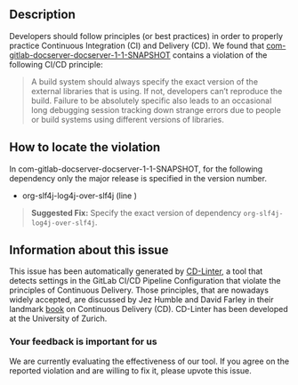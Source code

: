 
## Description
Developers should follow principles (or best practices) in order to properly practice Continuous Integration (CI) and Delivery (CD).
We found that [com-gitlab-docserver-docserver-1-1-SNAPSHOT](https://gitlab.com/sf-projects/doc-server/blob/master/.gitlab-ci.yml) contains a violation of the following CI/CD principle:

> A build system should always specify the exact version of the external libraries that is using.
If not, developers can’t reproduce the build. Failure to be absolutely specific also leads to an occasional long debugging session tracking down strange errors due to people or build systems using different versions of libraries.

## How to locate the violation

In com-gitlab-docserver-docserver-1-1-SNAPSHOT, for the following dependency only the major release is specified in the version number.

* org-slf4j-log4j-over-slf4j (line )

> **Suggested Fix:** Specify the exact version of dependency `org-slf4j-log4j-over-slf4j`.

## Information about this issue

This issue has been automatically generated by [CD-Linter](https://gitlab.com/Jancso/configuration-analytics), a tool that detects settings in the GitLab CI/CD Pipeline Configuration that violate the principles of Continuous Delivery. Those principles, that are nowadays widely accepted, are discussed by Jez Humble and David Farley in their landmark [book](https://www.oreilly.com/library/view/continuous-delivery-reliable/9780321670250/) on Continuous Delivery (CD). CD-Linter has been developed at the University of Zurich.

### Your feedback is important for us
We are currently evaluating the effectiveness of our tool. If you agree on the reported violation and are willing to fix it, please upvote this issue.